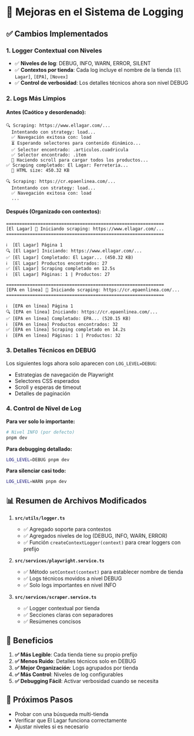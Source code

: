 # 📝 Mejoras en el Sistema de Logging

## ✅ Cambios Implementados

### **1. Logger Contextual con Niveles**
- ✅ **Niveles de log**: DEBUG, INFO, WARN, ERROR, SILENT
- ✅ **Contextos por tienda**: Cada log incluye el nombre de la tienda `[El Lagar]`, `[EPA]`, `[Novex]`
- ✅ **Control de verbosidad**: Los detalles técnicos ahora son nivel DEBUG

### **2. Logs Más Limpios**

#### **Antes** (Caótico y desordenado):
```
🔍 Scraping: https://www.ellagar.com/...
  Intentando con strategy: load...
  ✅ Navegación exitosa con: load
  ⏳ Esperando selectores para contenido dinámico...
  ✅ Selector encontrado: .articulos.cuadricula
  ✅ Selector encontrado: .item
  📜 Haciendo scroll para cargar todos los productos...
✅ Scraping completado: El Lagar: Ferreteria...
  📏 HTML size: 450.32 KB

🔍 Scraping: https://cr.epaenlinea.com/...
  Intentando con strategy: load...
  ✅ Navegación exitosa con: load
  ...
```

#### **Después** (Organizado con contextos):
```
============================================================
[El Lagar] 🚀 Iniciando scraping: https://www.ellagar.com/...
============================================================

ℹ️  [El Lagar] Página 1
🔍 [El Lagar] Iniciando: https://www.ellagar.com/...
✅ [El Lagar] Completado: El Lagar... (450.32 KB)
ℹ️  [El Lagar] Productos encontrados: 27
✅ [El Lagar] Scraping completado en 12.5s
ℹ️  [El Lagar] Páginas: 1 | Productos: 27

============================================================
[EPA en línea] 🚀 Iniciando scraping: https://cr.epaenlinea.com/...
============================================================

ℹ️  [EPA en línea] Página 1
🔍 [EPA en línea] Iniciando: https://cr.epaenlinea.com/...
✅ [EPA en línea] Completado: EPA... (520.15 KB)
ℹ️  [EPA en línea] Productos encontrados: 32
✅ [EPA en línea] Scraping completado en 14.2s
ℹ️  [EPA en línea] Páginas: 1 | Productos: 32
```

### **3. Detalles Técnicos en DEBUG**

Los siguientes logs ahora solo aparecen con `LOG_LEVEL=DEBUG`:
- Estrategias de navegación de Playwright
- Selectores CSS esperados
- Scroll y esperas de timeout
- Detalles de paginación

### **4. Control de Nivel de Log**

**Para ver solo lo importante:**
```bash
# Nivel INFO (por defecto)
pnpm dev
```

**Para debugging detallado:**
```bash
LOG_LEVEL=DEBUG pnpm dev
```

**Para silenciar casi todo:**
```bash
LOG_LEVEL=WARN pnpm dev
```

## 📊 Resumen de Archivos Modificados

1. **`src/utils/logger.ts`**
   - ✅ Agregado soporte para contextos
   - ✅ Agregados niveles de log (DEBUG, INFO, WARN, ERROR)
   - ✅ Función `createContextLogger(context)` para crear loggers con prefijo

2. **`src/services/playwright.service.ts`**
   - ✅ Método `setContext(context)` para establecer nombre de tienda
   - ✅ Logs técnicos movidos a nivel DEBUG
   - ✅ Solo logs importantes en nivel INFO

3. **`src/services/scraper.service.ts`**
   - ✅ Logger contextual por tienda
   - ✅ Secciones claras con separadores
   - ✅ Resúmenes concisos

## 🎯 Beneficios

1. **✅ Más Legible**: Cada tienda tiene su propio prefijo
2. **✅ Menos Ruido**: Detalles técnicos solo en DEBUG
3. **✅ Mejor Organización**: Logs agrupados por tienda
4. **✅ Más Control**: Niveles de log configurables
5. **✅ Debugging Fácil**: Activar verbosidad cuando se necesita

## 🚀 Próximos Pasos

- Probar con una búsqueda multi-tienda
- Verificar que El Lagar funciona correctamente
- Ajustar niveles si es necesario
